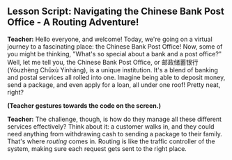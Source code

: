 ## Lesson Script: Navigating the Chinese Bank Post Office - A Routing Adventure!


**Teacher:** Hello everyone, and welcome! Today, we're going on a virtual journey to a fascinating place: the Chinese Bank Post Office! Now, some of you might be thinking, "What's so special about a bank and a post office?" Well, let me tell you, the Chinese Bank Post Office, or 邮政储蓄银行 (Yóuzhèng Chǔxù Yínháng), is a unique institution. It's a blend of banking and postal services all rolled into one. Imagine being able to deposit money, send a package, and even apply for a loan, all under one roof! Pretty neat, right?

**(Teacher gestures towards the code on the screen.)**

**Teacher:**  The challenge, though, is how do they manage all these different services effectively? Think about it: a customer walks in, and they could need anything from withdrawing cash to sending a package to their family. That's where *routing* comes in. Routing is like the traffic controller of the system, making sure each request gets sent to the right place.

